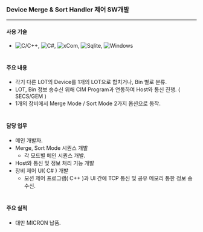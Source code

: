 ### Device Merge & Sort Handler 제어 SW개발
---
#### 사용 기술
* ![C/C++](https://img.shields.io/badge/C++-brown.svg?style=flat&logo=cplusplus&logoColor=white),
  ![C#](https://img.shields.io/badge/CSharp-brown.svg?style=flat&logo=csharp&logoColor=white),
  ![xCom](https://img.shields.io/badge/xCom-darkgreen.svg?style=flat&logo=xcom&logoColor=white),
  ![Sqlite](https://img.shields.io/badge/Sqlite-blue.svg?style=flat&logo=sqlite&logoColor=white),
  ![Windows](https://img.shields.io/badge/Windows-orange.svg?style=flat&logo=windows&logoColor=white)
#

#### 주요 내용
* 각기 다른 LOT의 Device를 1개의 LOT으로 합치거나, Bin 별로 분류.
* LOT, Bin 정보 송수신 위해 CIM Program과 연동하여 Host와 통신 진행. ( SECS/GEM )
* 1개의 장비에서 Merge Mode / Sort Mode 2가지 옵션으로 동작.
#

#### 담당 업무
* 메인 개발자.
* Merge, Sort Mode 시퀀스 개발
  * 각 모드별 메인 시퀀스 개발.
* Host와 통신 및 정보 처리 기능 개발
* 장비 제어 UI( C# ) 개발
  * 모션 제어 프로그램( C++ )과 UI 간에 TCP 통신 및 공유 메모리 통한 정보 송수신.
#

#### 주요 실적
* 대만 MICRON 납품.
#
